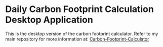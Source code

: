 # Daily Carbon Footprint Calculation Desktop Application
This is the desktop version of the carbon footprint calculator. Refer to my main repository for more information at:
[Carbon-Footprint-Calculator]([https://github.com/username/repository](https://github.com/Radfahrer00/Carbon-Footprint-Calculator.git)https://github.com/Radfahrer00/Carbon-Footprint-Calculator.git)


